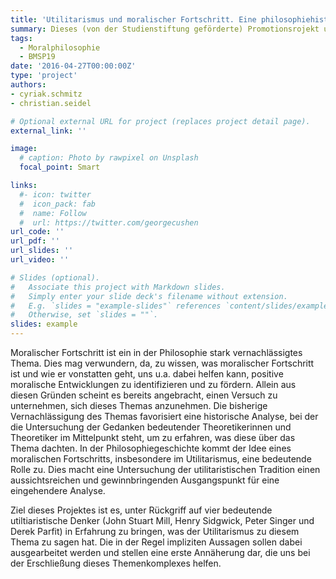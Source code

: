 ```yaml
---
title: 'Utilitarismus und moralischer Fortschritt. Eine philosophiehistorische Analyse'
summary: Dieses (von der Studienstiftung geförderte) Promotionsrojekt untersucht die Idee  moralischen Fortschritts in der utilitaristischen Tradition anhand einer Analyse der Konzeptionen von J.S. Mill, H. Sidgwick, P. Singer und D. Parfit).
tags:
  - Moralphilosophie
  - BMSP19
date: '2016-04-27T00:00:00Z'
type: 'project'
authors:
- cyriak.schmitz
- christian.seidel

# Optional external URL for project (replaces project detail page).
external_link: ''

image:
  # caption: Photo by rawpixel on Unsplash
  focal_point: Smart

links:
  #- icon: twitter
  #  icon_pack: fab
  #  name: Follow
  #  url: https://twitter.com/georgecushen
url_code: ''
url_pdf: ''
url_slides: ''
url_video: ''

# Slides (optional).
#   Associate this project with Markdown slides.
#   Simply enter your slide deck's filename without extension.
#   E.g. `slides = "example-slides"` references `content/slides/example-slides.md`.
#   Otherwise, set `slides = ""`.
slides: example
---
```


Moralischer Fortschritt ist ein in der Philosophie stark vernachlässigtes Thema. Dies mag verwundern,
da, zu wissen, was moralischer Fortschritt ist und wie er vonstatten geht, uns u.a. dabei helfen kann,
positive moralische Entwicklungen zu identifizieren und zu fördern. Allein aus diesen Gründen scheint
es bereits angebracht, einen Versuch zu unternehmen, sich dieses Themas anzunehmen. Die bisherige
Vernachlässigung des Themas favorisiert eine historische Analyse, bei der die Untersuchung der
Gedanken bedeutender Theoretikerinnen und Theoretiker im Mittelpunkt steht, um zu erfahren, was
diese über das Thema dachten. In der Philosophiegeschichte kommt der Idee eines moralischen
Fortschritts, insbesondere im Utilitarismus, eine bedeutende Rolle zu. Dies macht eine Untersuchung
der utilitaristischen Tradition einen aussichtsreichen und gewinnbringenden Ausgangspunkt für eine
eingehendere Analyse.

Ziel dieses Projektes ist es, unter Rückgriff auf vier bedeutende utiltiaristische Denker (John
Stuart Mill, Henry Sidgwick, Peter Singer und Derek Parfit) in Erfahrung zu bringen, was der
Utilitarismus zu diesem Thema zu sagen hat. Die in der Regel impliziten Aussagen sollen dabei
ausgearbeitet werden und stellen eine erste Annäherung dar, die uns bei der Erschließung dieses
Themenkomplexes helfen.